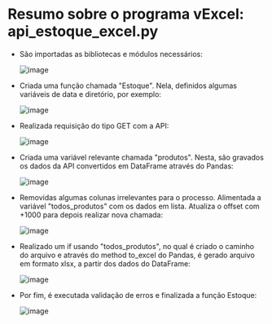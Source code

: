 # Resumo sobre o programa vExcel: api_estoque_excel.py

- São importadas as bibliotecas e módulos necessários:

  ![image](https://github.com/user-attachments/assets/0bbf8230-c2d8-441b-9205-bf1b437d5db5)

- Criada uma função chamada "Estoque". Nela, definidos algumas variáveis de data e diretório, por exemplo:

  ![image](https://github.com/user-attachments/assets/7daa76d7-9077-42f4-b09a-7ae44f90c1fb)

- Realizada requisição do tipo GET com a API:
  
  ![image](https://github.com/user-attachments/assets/76009b87-049d-4b19-8896-d1371c143194)

- Criada uma variável relevante chamada "produtos". Nesta, são gravados os dados da API convertidos em DataFrame através do Pandas:

  ![image](https://github.com/user-attachments/assets/4d28d69e-531c-489b-9280-d9a6c13617da)

- Removidas algumas colunas irrelevantes para o processo. Alimentada a variável "todos_produtos" com os dados em lista. Atualiza o offset com +1000 para depois realizar nova chamada:

  ![image](https://github.com/user-attachments/assets/7e8695c0-59fb-43ee-b40c-e90f4406aba3)

- Realizado um if usando "todos_produtos", no qual é criado o caminho do arquivo e através do method to_excel do Pandas, é gerado arquivo em formato xlsx, a partir dos dados do DataFrame:

  ![image](https://github.com/user-attachments/assets/4df176c7-02ea-4da4-a773-a5f64effbd18)

- Por fim, é executada validação de erros e finalizada a função Estoque:

  ![image](https://github.com/user-attachments/assets/4d41d83b-41fb-4412-a39c-5ccb8a1e472b)
